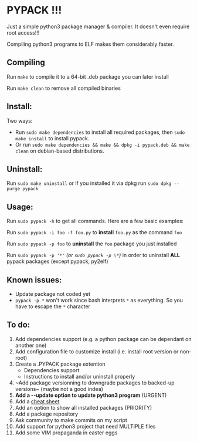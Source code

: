 # PYPACK !!!
Just a simple python3 package manager & compiler. It doesn't even require root access!!!

Compiling python3 programs to ELF makes them considerably faster.

Compiling
---------
Run `make` to compile it to a 64-bit .deb package you can later install

Run `make clean` to remove all compiled binaries

Install:
--------
Two ways:
- Run `sudo make dependencies` to install all required packages, then `sudo make install` to install pypack.
- Or run `sudo make dependencies && make && dpkg -i pypack.deb && make clean` on debian-based distributions.

Uninstall:
---------
Run `sudo make uninstall` or if you installed it via dpkg run `sudo dpkg --purge pypack`

Usage:
------
Run `sudo pypack -h` to get all commands. Here are a few basic examples:

Run `sudo pypack -i foo -f foo.py` to **install** `foo.py` as the command `foo`

Run `sudo pypack -p foo` to **uninstall** the `foo` package you just installed

Run `sudo pypack -p '*'` *(or `sudo pypack -p \*`)* in order to uninstall **ALL** pypack packages (except pypack, py2elf)

Known issues:
------------
- Update package not coded yet
- `pypack -p *` won't work since bash interprets `*` as everything. So you have to escape the `*` character

To do:
------
1. Add dependencies support (e.g. a python package can be dependant on another one)
3. Add configuration file to customize install (i.e. install root version or non-root)
4. Create a .PYPACK package extention
    - Dependencies support
    - Instructions to install and/or uninstall properly
5. ~Add package versionning to downgrade packages to backed-up versions~ (maybe not a good indea)
7. **Add a --update option to update python3 program** (URGENT)
8. Add a [cheat sheet](cheat_sheet.md)
9. Add an option to show all installed packages (PRIORITY)
10. Add a package repository
11. Ask community to make commits on my script
12. Add support for python3 project that need MULTIPLE files
13. Add some VIM propaganda in easter eggs




